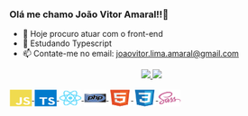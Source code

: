 ### Olá me chamo João Vitor Amaral!!👋

- 👀 Hoje procuro atuar com o front-end
- 🌱 Estudando Typescript
- 📫 Contate-me no email: joaovitor.lima.amaral@gmail.com
<div align="center">
  <a href="https://github.com/rafaballerini">
  <img height="180em" src="https://github-readme-stats.vercel.app/api?username=Joao-amaral18&show_icons=true&theme=radical&include_all_commits=true&count_private=true"/>
  <img height="180em" src="https://github-readme-stats.vercel.app/api/top-langs/?username=Joao-amaral18&layout=compact&langs_count=7&theme=radical"/>
</div>
<div style="display: inline_block"><br>
  <img align="center" alt="JV-Js" height="30" width="40" src="https://raw.githubusercontent.com/devicons/devicon/master/icons/javascript/javascript-plain.svg">
  <img align="center" alt="JV-Ts" height="30" width="40" src="https://raw.githubusercontent.com/devicons/devicon/master/icons/typescript/typescript-plain.svg">
  <img align="center" alt="JV-React" height="30" width="40" src="https://raw.githubusercontent.com/devicons/devicon/master/icons/react/react-original.svg">
  <img align="center" alt="JV-php" height="30" width="40" src="https://raw.githubusercontent.com/devicons/devicon/master/icons/php/php-original.svg">
  <img align="center" alt="JV-HTML" height="30" width="40" src="https://raw.githubusercontent.com/devicons/devicon/master/icons/html5/html5-original.svg">
  <img align="center" alt="JV-CSS" height="30" width="40" src="https://raw.githubusercontent.com/devicons/devicon/master/icons/css3/css3-original.svg">
  <img align="center" alt="JV-sass" height="30" width="40" src="https://raw.githubusercontent.com/devicons/devicon/master/icons/sass/sass-original.svg">
</div>
